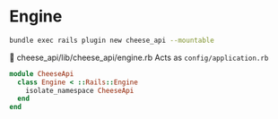 # Engine

```bash
bundle exec rails plugin new cheese_api --mountable
```

:page_facing_up: cheese_api/lib/cheese_api/engine.rb
Acts as `config/application.rb`

```ruby
module CheeseApi
  class Engine < ::Rails::Engine
    isolate_namespace CheeseApi
  end
end
```
